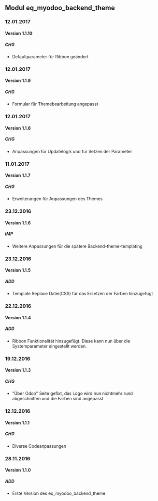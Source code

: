 ## Modul eq_myodoo_backend_theme


### 12.01.2017
#### Version 1.1.10
##### CHG
- Defaultparameter für Ribbon geändert


### 12.01.2017
#### Version 1.1.9
##### CHG
- Formular für Themebearbeitung angepasst


### 12.01.2017
#### Version 1.1.8
##### CHG
- Anpassungen für Updatelogik und für Setzen der Parameter


### 11.01.2017
#### Version 1.1.7
##### CHG
- Erweiterungen für Anpassungen des Themes


### 23.12.2016
#### Version 1.1.6
##### IMP
- Weitere Anpassungen für die spätere Backend-theme-templating

### 23.12.2016
#### Version 1.1.5
##### ADD
- Template Replace Datei(CSS) für das Ersetzen der Farben hinzugefügt

### 22.12.2016
#### Version 1.1.4
##### ADD
- Ribbon Funktionalität hinzugefügt. Diese kann nun über die Systemparameter eingestellt werden.


### 19.12.2016
#### Version 1.1.3
##### CHG
- "Über Odoo" Seite gefixt, das Logo wird nun nichtmehr rund abgeschnitten und die Farben sind angepasst


### 12.12.2016
#### Version 1.1.1
##### CHG
- Diverse Codeanpassungen


### 28.11.2016
#### Version 1.1.0
##### ADD
- Erste Version des eq_myodoo_backend_theme
